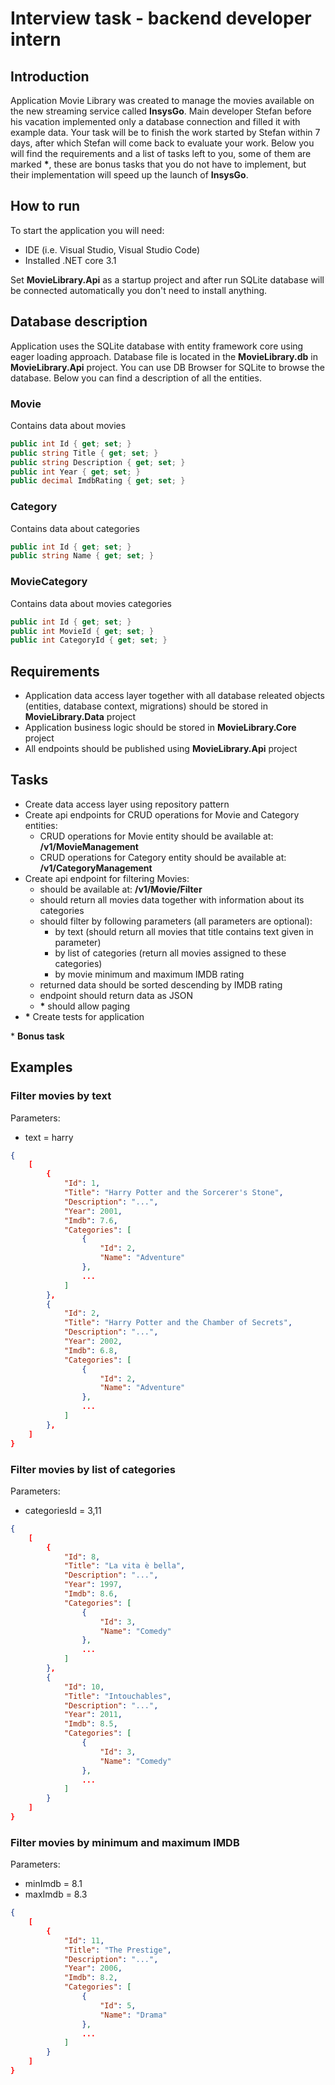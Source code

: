 # Interview task - backend developer intern

## Introduction

Application Movie Library was created to manage the movies available on the new streaming service called **InsysGo**. Main developer Stefan before his vacation implemented only a database connection and filled it with example data. Your task will be to finish the work started by Stefan within 7 days, after which Stefan will come back to evaluate your work. Below you will find the requirements and a list of tasks left to you, some of them are marked **\***, these are bonus tasks that you do not have to implement, but their implementation will speed up the launch of **InsysGo**.

## How to run

To start the application you will need:
- IDE (i.e. Visual Studio, Visual Studio Code)
- Installed .NET core 3.1

Set **MovieLibrary.Api** as a startup project and after run SQLite database will be connected automatically you don't need to install anything.

## Database description

Application uses the SQLite database with entity framework core using eager loading approach. Database file is located in the **MovieLibrary.db** in **MovieLibrary.Api** project. You can use DB Browser for SQLite to browse the database. Below you can find a description of all the entities.

### Movie
Contains data about movies
```c#
public int Id { get; set; }
public string Title { get; set; }
public string Description { get; set; }
public int Year { get; set; }
public decimal ImdbRating { get; set; }
```

### Category
Contains data about categories
```c#
public int Id { get; set; }
public string Name { get; set; }
```

### MovieCategory
Contains data about movies categories
```c#
public int Id { get; set; }
public int MovieId { get; set; }
public int CategoryId { get; set; }
```

## Requirements

- Application data access layer together with all database releated objects (entities, database context, migrations) should be stored in **MovieLibrary.Data** project
- Application business logic should be stored in **MovieLibrary.Core** project
- All endpoints should be published using **MovieLibrary.Api** project

## Tasks

- Create data access layer using repository pattern
- Create api endpoints for CRUD operations for Movie and Category entities:
    - CRUD operations for Movie entity should be available at: **/v1/MovieManagement**
    - CRUD operations for Category entity should be available at: **/v1/CategoryManagement**
- Create api endpoint for filtering Movies:
    - should be available at: **/v1/Movie/Filter**
    - should return all movies data together with information about its categories
    - should filter by following parameters (all parameters are optional): 
        - by text (should return all movies that title contains text given in parameter)
        - by list of categories (return all movies assigned to these categories)
        - by movie minimum and maximum IMDB rating
    - returned data should be sorted descending by IMDB rating 
    - endpoint should return data as JSON
    - **\*** should allow paging
- **\*** Create tests for application

\* **Bonus task**

## Examples

### Filter movies by text

Parameters:

- text = harry

```json
{
    [
        {
            "Id": 1,
            "Title": "Harry Potter and the Sorcerer's Stone",
            "Description": "...",
            "Year": 2001,
            "Imdb": 7.6,
            "Categories": [
                {
                    "Id": 2,
                    "Name": "Adventure"
                },
                ...
            ]
        },
        {
            "Id": 2,
            "Title": "Harry Potter and the Chamber of Secrets",
            "Description": "...",
            "Year": 2002,
            "Imdb": 6.8,
            "Categories": [
                {
                    "Id": 2,
                    "Name": "Adventure"
                },
                ...
            ]
        },
    ]
}
```

### Filter movies by list of categories

Parameters:

- categoriesId = 3,11

```json
{
    [
        {
            "Id": 8,
            "Title": "La vita è bella",
            "Description": "...",
            "Year": 1997,
            "Imdb": 8.6,
            "Categories": [
                {
                    "Id": 3,
                    "Name": "Comedy"
                },
                ...
            ]
        },
        {
            "Id": 10,
            "Title": "Intouchables",
            "Description": "...",
            "Year": 2011,
            "Imdb": 8.5,
            "Categories": [
                {
                    "Id": 3,
                    "Name": "Comedy"
                },
                ...
            ]
        }
    ]
}
```

### Filter movies by minimum and maximum IMDB

Parameters:

- minImdb = 8.1
- maxImdb = 8.3

```json
{
    [
        {
            "Id": 11,
            "Title": "The Prestige",
            "Description": "...",
            "Year": 2006,
            "Imdb": 8.2,
            "Categories": [
                {
                    "Id": 5,
                    "Name": "Drama"
                },
                ...
            ]
        }
    ]
}
```